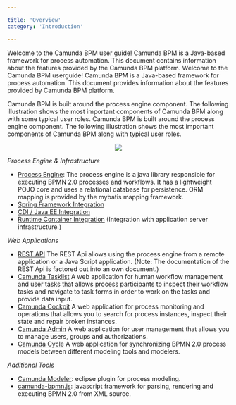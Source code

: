 ```yaml
---

title: 'Overview'
category: 'Introduction'

---
```



Welcome to the Camunda BPM user guide! Camunda BPM is a Java-based framework for process automation. This document contains information about the features provided by the Camunda BPM platform.
Welcome to the Camunda BPM userguide! Camunda BPM is a Java-based framework for process automation. This document provides information about the features provided by Camunda BPM platform.

Camunda BPM is built around the process engine component. The following illustration shows the most important components of Camunda BPM along with some typical user roles.
Camunda BPM is built around the process engine component. The following illustration shows the most important components of Camunda BPM along with typical user roles.

<center>
  <img class="img-responsive" src="ref:asset:/assets/img/architecture-overview.png"/>
</center>

*Process Engine & Infrastructure*

*   [Process Engine](ref:#process-engine): The process engine is a java library responsible for executing BPMN 2.0 processes and workflows. It has a lightweight POJO core and uses a relational database for persistence. ORM mapping is provided by the mybatis mapping framework.
*   [Spring Framework Integration](ref:#spring-framework-integration)
*   [CDI / Java EE Integration](ref:#cdi-and-java-ee-integration)
*   [Runtime Container Integration](ref:#runtime-container-integration) (Integration with application server infrastructure.)

*Web Applications*

*   [REST API](ref:/api-references/rest/) The REST Api allows using the process engine from a remote application or a Java Script application. (Note: The documentation of the REST Api is factored out into an own document.)
*   [Camunda Tasklist](ref:#tasklist) A web application for human workflow management and user tasks that allows process participants to inspect their workflow tasks and navigate to task forms in order to work on the tasks and provide data input.
*   [Camunda Cockpit](ref:#cockpit) A web application for process monitoring and operations that allows you to search for process instances, inspect their state and repair broken instances.
*   [Camunda Admin](ref:#admin) A web application for user management that allows you to manage users, groups and authorizations.
*   [Camunda Cycle](ref:#cycle) A web application for synchronizing BPMN 2.0 process models between different modeling tools and modelers.


*Additional Tools*

*   [Camunda Modeler](http://camunda.org/features/modeler.html): eclipse plugin for process modeling.
*   [camunda-bpmn.js](https://github.com/camunda/camunda-bpmn.js): javascript framework for parsing, rendering and executing BPMN 2.0 from XML source.
